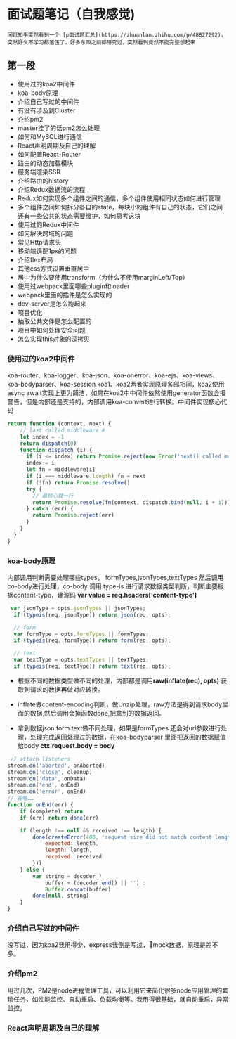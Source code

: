 # 面试题笔记（自我感觉)

    闲逛知乎突然看到一个 [p面试题汇总](https://zhuanlan.zhihu.com/p/48827292)，突然好久不学习都落伍了，好多东西之前都研究过，突然看到竟然不能完整想起来

## 第一段

* 使用过的koa2中间件
* koa-body原理
* 介绍自己写过的中间件
* 有没有涉及到Cluster
* 介绍pm2
* master挂了的话pm2怎么处理
* 如何和MySQL进行通信
* React声明周期及自己的理解
* 如何配置React-Router
* 路由的动态加载模块
* 服务端渲染SSR
* 介绍路由的history
* 介绍Redux数据流的流程
* Redux如何实现多个组件之间的通信，多个组件使用相同状态如何进行管理
* 多个组件之间如何拆分各自的state，每块小的组件有自己的状态，它们之间还有一些公共的状态需要维护，如何思考这块
* 使用过的Redux中间件
* 如何解决跨域的问题
* 常见Http请求头
* 移动端适配1px的问题
* 介绍flex布局
* 其他css方式设置垂直居中
* 居中为什么要使用transform（为什么不使用marginLeft/Top）
* 使用过webpack里面哪些plugin和loader
* webpack里面的插件是怎么实现的
* dev-server是怎么跑起来
* 项目优化
* 抽取公共文件是怎么配置的
* 项目中如何处理安全问题
* 怎么实现this对象的深拷贝

### 使用过的koa2中间件

koa-router、koa-logger、koa-json、koa-onerror、koa-ejs、koa-views、koa-bodyparser、koa-session
koa1、koa2两者实现原理各部相同，koa2使用async await实现上更为简洁，如果在koa2中中间件依然使用generator函数会报警告，但是内部还是支持的，内部调用koa-convert进行转换。中间件实现核心代码

```js
return function (context, next) {
    // last called middleware #
    let index = -1
    return dispatch(0)
    function dispatch (i) {
      if (i <= index) return Promise.reject(new Error('next() called multiple times'))
      index = i
      let fn = middleware[i]
      if (i === middleware.length) fn = next
      if (!fn) return Promise.resolve()
      try {
        // 最核心就一行
        return Promise.resolve(fn(context, dispatch.bind(null, i + 1)));
      } catch (err) {
        return Promise.reject(err)
      }
    }
  }
}
```

### koa-body原理

内部调用判断需要处理哪些types， formTypes,jsonTypes,textTypes 然后调用co-body进行处理，co-body 调用 type-is 进行请求数据类型判断，判断主要根据content-type，建源码 **var value = req.headers['content-type']**

```js
 var jsonType = opts.jsonTypes || jsonTypes;
  if (typeis(req, jsonType)) return json(req, opts);

  // form
  var formType = opts.formTypes || formTypes;
  if (typeis(req, formType)) return form(req, opts);

  // text
  var textType = opts.textTypes || textTypes;
  if (typeis(req, textType)) return text(req, opts);
```

* 根据不同的数据类型做不同的处理，内部都是调用**raw(inflate(req), opts)** 获取到请求的数据再做对应转换。

* inflate做content-encoding判断，做Unzip处理，raw方法是得到请求body里面的数据,然后调用会掉函数done,把拿到的数据返回。

* 拿到数据json form text做不同处理，如果是formTypes 还会对url参数进行处理，处理完成返回处理过的数据，在koa-bodyparser 里面把返回的数据赋值给body **ctx.request.body = body**

```js
 // attach listeners
stream.on('aborted', onAborted)
stream.on('close', cleanup)
stream.on('data', onData)
stream.on('end', onEnd)
stream.on('error', onEnd)
// 省略……
function onEnd(err) {
    if (complete) return
    if (err) return done(err)

    if (length !== null && received !== length) {
        done(createError(400, 'request size did not match content length', 'request.size.invalid', {
            expected: length,
            length: length,
            received: received
        }))
    } else {
        var string = decoder ?
            buffer + (decoder.end() || '') :
            Buffer.concat(buffer)
        done(null, string)
    }
}
```

### 介绍自己写过的中间件

没写过，因为koa2我用得少，express我倒是写过，mock数据，原理是差不多。

### 介绍pm2

用过几次，PM2是node进程管理工具，可以利用它来简化很多node应用管理的繁琐任务，如性能监控、自动重启、负载均衡等。我用得很基础，就自动重启，异常监控。

### React声明周期及自己的理解
